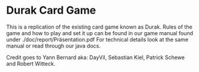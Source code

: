# Durak Card Game

This is a replication of the existing card game known as Durak.
Rules of the game and how to play and set it up can be found in our game manual found under ./doc/report/Präsentation.pdf
For technical details look at the same manual or read through our java docs.

Credit goes to Yann Bernard aka: DayVil, Sebastian Kiel, Patrick Schewe and Robert Witteck.
